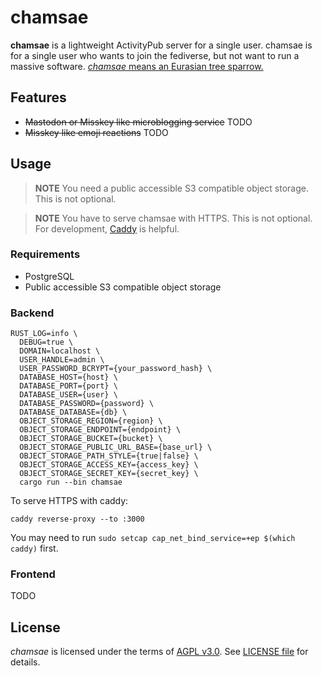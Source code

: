 # chamsae

**chamsae** is a lightweight ActivityPub server for a single user.
chamsae is for a single user who wants to join the fediverse, but not want to run a massive software.
[_chamsae_ means an Eurasian tree sparrow.](https://en.wikipedia.org/wiki/Eurasian_tree_sparrow)

## Features

- ~~Mastodon or Misskey like microblogging service~~ TODO
- ~~Misskey like emoji reactions~~ TODO

## Usage

> **NOTE**
> You need a public accessible S3 compatible object storage.
> This is not optional.

> **NOTE**
> You have to serve chamsae with HTTPS.
> This is not optional.
> For development, [Caddy](https://caddyserver.com/) is helpful.

### Requirements

- PostgreSQL
- Public accessible S3 compatible object storage

### Backend

```
RUST_LOG=info \
  DEBUG=true \
  DOMAIN=localhost \
  USER_HANDLE=admin \
  USER_PASSWORD_BCRYPT={your_password_hash} \
  DATABASE_HOST={host} \
  DATABASE_PORT={port} \
  DATABASE_USER={user} \
  DATABASE_PASSWORD={password} \
  DATABASE_DATABASE={db} \
  OBJECT_STORAGE_REGION={region} \
  OBJECT_STORAGE_ENDPOINT={endpoint} \
  OBJECT_STORAGE_BUCKET={bucket} \
  OBJECT_STORAGE_PUBLIC_URL_BASE={base_url} \
  OBJECT_STORAGE_PATH_STYLE={true|false} \
  OBJECT_STORAGE_ACCESS_KEY={access_key} \
  OBJECT_STORAGE_SECRET_KEY={secret_key} \
  cargo run --bin chamsae
```

To serve HTTPS with caddy:

```
caddy reverse-proxy --to :3000
```

You may need to run `sudo setcap cap_net_bind_service=+ep $(which caddy)` first.

### Frontend

TODO

## License

_chamsae_ is licensed under the terms of [AGPL v3.0](https://www.gnu.org/licenses/agpl-3.0.html).
See [LICENSE file](./LICENSE) for details.
